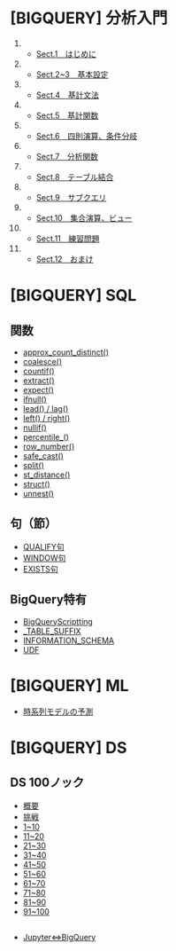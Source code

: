 # [BIGQUERY] 分析入門
1. - [Sect.1　はじめに](google_bigquery)
2. - [Sect.2~3　基本設定](google_bigquery_2_3)
3. - [Sect.4　基計文法](google_bigquery_4)
4. - [Sect.5　基計関数](google_bigquery_5)
5. - [Sect.6　四則演算、条件分岐](google_bigquery_6)
6. - [Sect.7　分析関数](google_bigquery_7)
7. - [Sect.8　テーブル結合](google_bigquery_8)
8. - [Sect.9　サブクエリ](google_bigquery_9)
9. - [Sect.10　集合演算、ビュー](google_bigquery_10)
10. - [Sect.11　練習問題](google_bigquery_11)
11. - [Sect.12　おまけ](google_bigquery_12)


# [BIGQUERY] SQL
## 関数
+ [approx_count_distinct()](sql_approx_count_distinct)
+ [coalesce()](sql_coalesce)
+ [countif()](sql_countif)
+ [extract()](sql_extract)
+ [expect()](sql_expect)
+ [ifnull()](sql_ifnull)
+ [lead() / lag()](sql_lead)
+ [left() / right()](sql_left_right)
+ [nullif()](sql_nullif)
+ [percentile_()](sql_percentile)
+ [row_number()](sql_row_number)
+ [safe_cast()](sql_safe_cast)
+ [split()](sql_split)
+ [st_distance()](sql_st_distance)
+ [struct()](sql_struct)
+ [unnest()](sql_unnest)

## 句（節）
+ [QUALIFY句](sql_qualify)
+ [WINDOW句](sql_window)
+ [EXISTS句](sql_exists)

## BigQuery特有
+ [BigQueryScriptting](sql_bqscripting)
+ [_TABLE_SUFFIX](sql_table_suffix)
+ [INFORMATION_SCHEMA](sql_information_schema)
+ [UDF](sql_udf)


# [BIGQUERY] ML
+ [時系列モデルの予測](ml_time_series)


# [BIGQUERY] DS
## DS 100ノック
+ [概要](/ds/ds_100knock)
+ [挑戦](sql_100knock)
+ [1~10]()
+ [11~20]()
+ [21~30]()
+ [31~40]()
+ [41~50]()
+ [51~60]()
+ [61~70]()
+ [71~80]()
+ [81~90]()
+ [91~100]()


## 
+ [Jupyter⇔BigQuery](ds_jupyter_bigquery)

